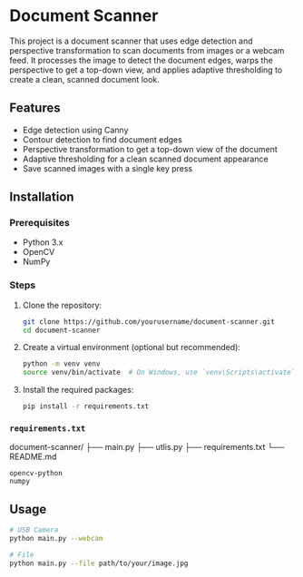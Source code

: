 # Document Scanner

This project is a document scanner that uses edge detection and perspective transformation to scan documents from images or a webcam feed. It processes the image to detect the document edges, warps the perspective to get a top-down view, and applies adaptive thresholding to create a clean, scanned document look.

## Features

- Edge detection using Canny
- Contour detection to find document edges
- Perspective transformation to get a top-down view of the document
- Adaptive thresholding for a clean scanned document appearance
- Save scanned images with a single key press

## Installation

### Prerequisites

- Python 3.x
- OpenCV
- NumPy

### Steps

1. Clone the repository:
    ```sh
    git clone https://github.com/yourusername/document-scanner.git
    cd document-scanner
    ```

2. Create a virtual environment (optional but recommended):
    ```sh
    python -m venv venv
    source venv/bin/activate  # On Windows, use `venv\Scripts\activate`
    ```

3. Install the required packages:
    ```sh
    pip install -r requirements.txt
    ```

### `requirements.txt`

document-scanner/
├── main.py
├── utlis.py
├── requirements.txt
└── README.md


```text
opencv-python
numpy
```

## Usage

```bash
# USB Camera
python main.py --webcam

# File
python main.py --file path/to/your/image.jpg
```

